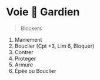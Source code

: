 # Voie  Gardien

> Blockers

1. Maniement
2. Bouclier \(Cpt +3, Lim 6, Bloquer\) 
3. Contrer
4. Proteger
5. Armure
6. Épée ou Bouclier

